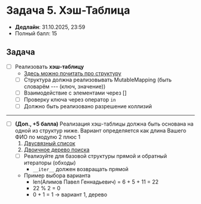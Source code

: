 # Задача 5. Хэш-Таблица

* **Дедлайн**: 31.10.2025, 23:59
* Полный балл: 15

## Задача

- [ ] Реализовать **хэш-таблицу**
  - [Здесь можно почитать про структуру](https://neerc.ifmo.ru/wiki/index.php?title=Разрешение_коллизий)
  - [ ] Структура должна реализовывать MutableMapping (быть словарём --- (ключ, значение))
  - [ ] Взаимодействие с элементами через []
  - [ ] Проверку ключа через оператор `in`
  - [ ] Должно быть реализовано разрешение коллизий
---------------------------------------------
  - [ ] **(Доп., +5 балла)** Реализация хэш-таблицы должна быть основана на одной из структур ниже.
  Вариант определяется как длина Вашего ФИО по модулю 2 плюс 1
    1. [Двусвязный список](https://neerc.ifmo.ru/wiki/index.php?title=Список)
    2. [Двоичное дерево поиска](https://neerc.ifmo.ru/wiki/index.php?title=Дерево_поиска,_наивная_реализация)
    - [ ] Реализуйте для базовой структуры прямой и обратный итераторы (обходы)
      - `__iter__` должен возвращать прямой
    - Пример выбора варианта
      - len(Алимов Павел Геннадьевич) = 6 + 5 + 11 = 22
      - 22 % 2 = 0
      - 0 + 1 = 1 -> вариант 1, дерево
